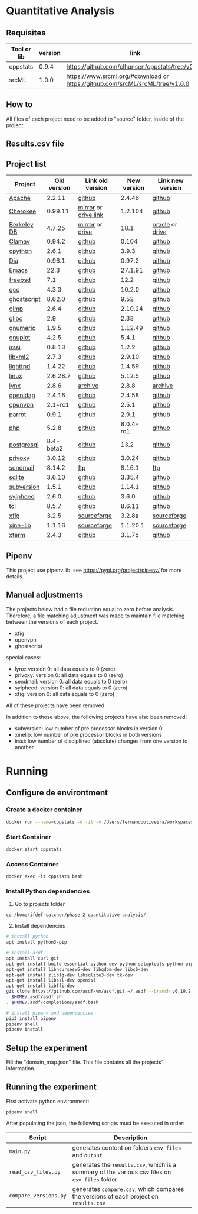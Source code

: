 # Quantitative Analysis

## Requisites



Tool or lib | version | link
------------|---------|-----------
cppstats    | 0.9.4   | https://github.com/clhunsen/cppstats/tree/v0.9.4
srcML       | 1.0.0   | https://www.srcml.org/#download or https://github.com/srcML/srcML/tree/v1.0.0


## How to

All files of each project need to be added to "source" folder, inside of the project.

## Results.csv file



## Project list

Project | Old version | Link old version | New version | Link new version
--------|-------------|-------------|-----|-------
[Apache](https://httpd.apache.org)| 2.2.11 | [github](https://github.com/apache/httpd/tree/2.2.11) | 2.4.46 | [github](https://github.com/apache/httpd/tree/2.4.46)
[Cherokee](http://cherokee-project.com/) | 0.99.11 | [mirror](https://mirror.aarnet.edu.au/pub/cherokee/0.99/0.99.11/cherokee-0.99.11.tar.gz) or [drive link](https://drive.google.com/drive/folders/1vEBwLPyEwY1s-4BzErST9JRpLCEa84fM?usp=sharing) | 1.2.104 | [github](https://github.com/cherokee/webserver/tree/v1.2.104)
[Berkeley DB](https://www.oracle.com/database/technologies/related/berkeleydb.html) | 4.7.25 | [mirror](http://ftpmirror.your.org/pub/misc/Berkeley-DB/) or [drive](https://drive.google.com/drive/u/2/folders/1vEBwLPyEwY1s-4BzErST9JRpLCEa84fM) | 18.1 | [oracle](https://www.oracle.com/database/technologies/related/berkeleydb-downloads.html) or [drive](https://drive.google.com/drive/u/2/folders/1vEBwLPyEwY1s-4BzErST9JRpLCEa84fM)
[Clamav](https://www.clamav.net/) | 0.94.2 | [github](https://github.com/Cisco-Talos/clamav-devel/tree/clamav-0.94.2) | 0.104 | [github](https://github.com/Cisco-Talos/clamav-devel/tree/dev/0.104)
[cpython](https://www.python.org/) | 2.6.1 | [github](https://github.com/python/cpython/tree/v2.6.1) | 3.9.3 | [github](https://github.com/python/cpython/tree/v3.9.3)
[Dia](https://wiki.gnome.org/action/show/Apps/Dia?action=show&redirect=Dia) | 0.96.1 | [github](https://github.com/GNOME/dia/tree/DIA_0_96_1) | 0.97.2 | [github](https://github.com/GNOME/dia/tree/DIA_0_97_2)
[Emacs](www.gnu.org/software/emacs/) | 22.3 | [github](https://github.com/emacs-mirror/emacs/tree/emacs-22.3) | 27.1.91 | [github](https://github.com/emacs-mirror/emacs/tree/emacs-27.1.91)
[freebsd](https://www.freebsd.org) | 7.1 | [github](https://github.com/freebsd/freebsd-src/tree/release/7.1.0) | 12.2 | [github](https://github.com/freebsd/freebsd-src/tree/release/12.2.0)
[gcc](https://gcc.gnu.org/) | 4.3.3 | [github](https://github.com/gcc-mirror/gcc/tree/releases/gcc-4.3.3) | 10.2.0 | [github](https://github.com/gcc-mirror/gcc/tree/releases/gcc-10.2.0)
[ghostscript](https://www.ghostscript.com/) | 8.62.0 | [github](https://github.com/ArtifexSoftware/ghostpdl/tree/ghostscript-8.62) | 9.52 | [github](https://github.com/ArtifexSoftware/ghostpdl/tree/ghostscript-9.52)
[gimp](https://www.gimp.org/) | 2.6.4 | [github](https://github.com/GNOME/gimp/tree/GIMP_2_6_4) | 2.10.24 | [github](https://github.com/GNOME/gimp/tree/GIMP_2_10_24)
[glibc](https://www.gnu.org/software/libc/) | 2.9 | [github](https://github.com/bminor/glibc/tree/glibc-2.9) | 2.33 | [github](https://github.com/bminor/glibc/tree/glibc-2.33)
[gnumeric](http://www.gnumeric.org/) | 1.9.5 | [github](https://github.com/GNOME/gnumeric/tree/GNUMERIC_1_9_5) | 1.12.49 | [github](https://github.com/GNOME/gnumeric/tree/GNUMERIC_1_12_49)
[gnuplot](http://www.gnuplot.info/) | 4.2.5 | [github](https://github.com/gnuplot/gnuplot/tree/4.2.5) | 5.4.1 | [github](https://github.com/gnuplot/gnuplot/tree/5.4.1)
[irssi](https://irssi.org/) | 0.8.13 | [github](https://github.com/irssi/irssi/tree/0.8.13) | 1.2.2 | [github](https://github.com/irssi/irssi/tree/1.2.2)
[libxml2](http://www.xmlsoft.org/) | 2.7.3 | [github](https://github.com/GNOME/libxml2/tree/LIBXML2.7.3) | 2.9.10 | [github](https://github.com/GNOME/libxml2/tree/v2.9.10)
[lighttpd](https://www.lighttpd.net/) | 1.4.22 | [github](https://github.com/lighttpd/lighttpd1.4/tree/lighttpd-1.4.22) | 1.4.59 | [github](https://github.com/lighttpd/lighttpd1.4/tree/lighttpd-1.4.59)
[linux](https://www.linux.org/) | 2.6.28.7 | [github](https://github.com/torvalds/linux/tree/v2.6.28-rc7) | 5.12.5 | [github](https://github.com/torvalds/linux/tree/v5.12-rc5)
[lynx](https://lynx.invisible-island.net/) | 2.8.6 | [archive](https://ftp.isc.org/lynx/current/lynx2.8.6rel.5.tar.Z) | 2.8.8 | [archive](https://ftp.isc.org/lynx/current/lynx2.8.8dev.8.tar.Z)
[openldap](https://www.openldap.org/) | 2.4.16 | [github](https://github.com/openldap/openldap/tree/OPENLDAP_REL_ENG_2_4_16) | 2.4.58 | [github](https://github.com/openldap/openldap/tree/OPENLDAP_REL_ENG_2_4_58)
[openvpn](https://openvpn.net/) | 2.1-rc1 | [github](https://github.com/OpenVPN/openvpn/tree/v2.1_rc1) | 2.5.1 | [github](https://github.com/OpenVPN/openvpn/tree/v2.5.1)
[parrot](http://parrot.org/) | 0.9.1 | [github](https://github.com/parrot-mirror/parrot/tree/RELEASE_0_9_1) | 2.9.1 | [github](https://github.com/parrot-mirror/parrot/tree/RELEASE_2_9_1)
[php](https://www.php.net/) | 5.2.8 | [github](https://github.com/php/php-src/tree/php-5.2.8) | 8.0.4-rc1 | [github](https://github.com/php/php-src/tree/php-8.0.4RC1)
[postgresql](https://www.postgresql.org/) | 8.4-beta2 | [github](https://github.com/postgres/postgres/tree/REL8_4_BETA2) | 13.2 | [github](https://github.com/postgres/postgres/tree/REL_13_2)
[privoxy](http://www.privoxy.org/) | 3.0.12 | [github](https://github.com/unisx/privoxy/tree/privoxy-3.0.12-stable) | 3.0.24 | [github](https://github.com/unisx/privoxy/tree/privoxy-3.0.24-stable)
[sendmail](https://www.proofpoint.com/us/products/email-protection/open-source-email-solution) | 8.14.2 | [ftp](ftp://ftp.athena.pads.ufrj.br/pub/sendmail/sendmail.8.14.2.tar.gz) | 8.16.1 | [ftp](ftp://ftp.sendmail.org/pub/sendmail/sendmail.8.16.1.tar.gz)
[sqlite](https://www.sqlite.org/index.html) | 3.6.10 | [github](https://github.com/mackyle/sqlite/tree/version-3.6.10) | 3.35.4 | [github](https://github.com/mackyle/sqlite/tree/version-3.35.4)
[subversion](https://subversion.apache.org/) | 1.5.1 | [github](https://github.com/apache/subversion/tree/1.5.1) | 1.14.1 | [github](https://github.com/apache/subversion/tree/1.14.1)
[sylpheed](https://sylpheed.sraoss.jp/en/) | 2.6.0 | [github](https://github.com/jan0sch/sylpheed/tree/release-2_6_0) | 3.6.0 | [github](https://github.com/jan0sch/sylpheed/tree/release-3_6_0)
[tcl](https://core.tcl-lang.org/tcl/wiki?name=Index) | 8.5.7 | [github](https://github.com/tcltk/tcl/tree/core-8-5-7) | 8.6.11 | [github](https://github.com/tcltk/tcl/tree/core-8-6-11)
[xfig](https://www.xfig.org/) | 3.2.5 | [sourceforge](https://sourceforge.net/p/mcj/xfig/ci/3.2.5/tree/) | 3.2.8a | [sourceforge](https://sourceforge.net/p/mcj/xfig/ci/3.2.8a/tree/)
[xine-lib](http://xinehq.de/) | 1.1.16 | [sourceforge](https://sourceforge.net/p/xine/xine-lib/ci/1.1.16.2/tree/) | 1.1.20.1 | [sourceforge](https://sourceforge.net/p/xine/xine-lib/ci/1.1.20.1/tree/)
[xterm](https://invisible-island.net/xterm/) | 2.4.3 | [github](https://github.com/ThomasDickey/xterm-snapshots/tree/xterm-243) | 3.1.7c | [github](https://github.com/ThomasDickey/xterm-snapshots/tree/xterm317c)


## Pipenv

This project use pipenv lib. see https://pypi.org/project/pipenv/ for more details.


## Manual adjustments

The projects below had a file reduction equal to zero before analysis. Therefore, a file matching adjustment was made to maintain file matching between the versions of each project.

- xfig
- openvpn
- ghostscript

special cases:
- lynx: version 0: all data equals to 0 (zero)
- privoxy: version 0: all data equals to 0 (zero)
- sendmail: version 0: all data equals to 0 (zero)
- sylpheed: version 0: all data equals to 0 (zero)
- xfig: version 0: all data equals to 0 (zero)

All of these projects have been removed.

In addition to those above, the following projects have also been removed:

- subversion: low number of pre processor blocks in version 0
- xinelib: low number of pre processor blocks in both versions
- irssi: low number of disciplined (absolute) changes from one version to another

# Running

## Configure de environtment


### Create a docker container
```bash
docker run --name=cppstats -d -it -v /Users/fernandooliveira/workspaces/doutorado/:/home/ benehdictus/cppstats_arm zsh
```

### Start Container

```
docker start cppstats
```

### Access Container

```
docker exec -it cppstats bash
```

### Install Python dependencies

1. Go to projects folder
```
cd /home/ifdef-catcher/phase-2-quantitative-analysis/
```

2. Install dependencies
```bash
# install python
apt install python3-pip

# install asdf
apt install curl git
apt-get install build-essential python-dev python-setuptools python-pip python-smbus
apt-get install libncursesw5-dev libgdbm-dev libc6-dev
apt-get install zlib1g-dev libsqlite3-dev tk-dev
apt-get install libssl-dev openssl
apt-get install libffi-dev
git clone https://github.com/asdf-vm/asdf.git ~/.asdf --branch v0.10.2
. $HOME/.asdf/asdf.sh
. $HOME/.asdf/completions/asdf.bash

# install pipenv and dependencies
pip3 install pipenv
pipenv shell
pipenv install
```

## Setup the experiment

Fill the "domain_map.json" file. This file contains all the projects' information.

## Running the experiment

First activate python environment:

```
pipenv shell
```

After populating the json, the following scripts must be executed in order:

| Script | Description |
|--|--|
| `main.py` | generates content on folders `csv_files` and `output` |
| `read_csv_files.py` | generates the `results.csv`, which is a summary of the various csv files on `csv_files` folder |
| `compare_versions.py` | generates `compare.csv`, which compares the versions of each project on `results.csv` |


